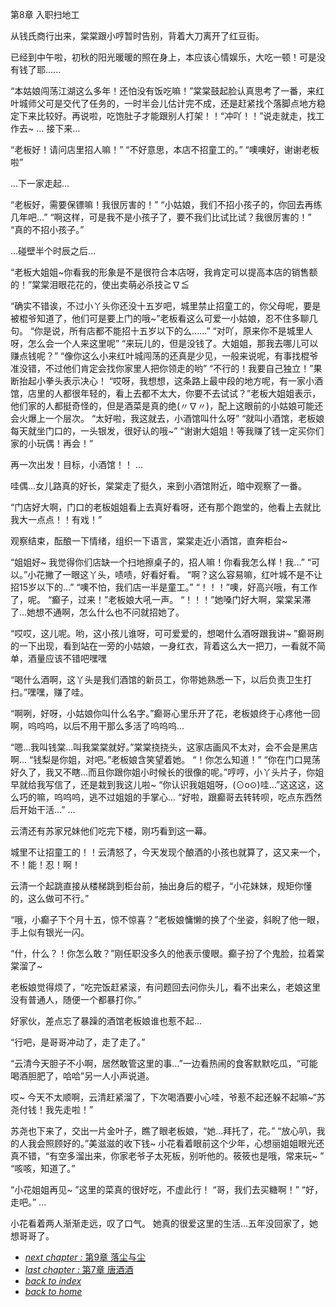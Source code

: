 第8章 入职扫地工

从钱氏商行出来，棠棠跟小哼暂时告别，背着大刀离开了红豆街。

已经到中午啦，初秋的阳光暖暖的照在身上，本应该心情娱乐，大吃一顿！可是没有钱了耶......

“本姑娘闯荡江湖这么多年！还怕没有饭吃嘛！”棠棠鼓起脸认真思考了一番，来红叶城师父可是交代了任务的，一时半会儿估计完不成，还是赶紧找个落脚点地方稳定下来比较好。再说啦，吃饱肚子才能跟别人打架！！“冲吖！！”说走就走，找工作去~
...
接下来…

“老板好！请问店里招人嘛！”
“不好意思，本店不招童工的。”
“噢噢好，谢谢老板啦”

...下一家走起…

“老板好，需要保镖嘛！我很厉害的！”
“小姑娘，我们不招小孩子的，你回去再练几年吧...”
“啊这样，可是我不是小孩子了，要不我们比试比试？我很厉害的！”
“真的不招小孩子。”

...碰壁半个时辰之后...

“老板大姐姐~你看我的形象是不是很符合本店呀，我肯定可以提高本店的销售额的！”棠棠泪眼花花的，使出卖萌必杀技≧∇≦

“确实不错诶，不过小丫头你还没十五岁吧，城里禁止招童工的，你父母呢，要是被棍爷知道了，他们可是要上门的哦~”老板看这么可爱一小姑娘，忍不住多聊几句。
“你是说，所有店都不能招十五岁以下的么......”
“对吖，原来你不是城里人呀，怎么会一个人来这里呢”
“来玩儿的，但是没钱了。大姐姐，那我去哪儿可以赚点钱呢？”
“像你这么小来红叶城闯荡的还真是少见，一般来说呢，有事找棍爷准没错，不过他们肯定会找你家里人把你领走的哟”
“不行的！我要自己独立！”果断抬起小拳头表示决心！
“哎呀，我想想，这条路上最中段的地方呢，有一家小酒馆，店里的人都很年轻的，看上去都不太大，你要不去试试？”老板大姐姐表示，他们家的人都挺奇怪的，但是酒菜是真的绝(〃∇〃)，配上这眼前的小姑娘可能还会火爆上一个层次。
“太好啦，我这就去，小酒馆叫什么呀”
“就叫小酒馆，老板娘每天就坐门口的，一头银发，很好认的哦~”
“谢谢大姐姐！等我赚了钱一定买你们家的小玩偶！再会！”

再一次出发！目标，小酒馆！！
…

哇偶...女儿路真的好长，棠棠走了挺久，来到小酒馆附近，暗中观察了一番。

“门店好大啊，门口的老板姐姐看上去真好看呀，还有那个跑堂的，他看上去就比我大一点点！！有戏！”

观察结束，酝酿一下情绪，组织一下语言，棠棠走近小酒馆，直奔柜台~

“姐姐好~ 我觉得你们店缺一个扫地擦桌子的，招人嘛！你看我怎么样！我...”
“可以。”小花撇了一眼这丫头，啧啧，好看好看。
“啊？这么容易嘛，红叶城不是不让招15岁以下的...”
“噢不怕，我们店一半是童工。”
“！！！”噢，好高兴哦，有工作了，呢。
“癫子，过来！”老板娘大吼一声。
“！！！”她嗓门好大啊，棠棠呆滞了...她想不通啊，怎么什么也不问就招她了。

“哎哎，这儿呢。哟，这小孩儿谁呀，可可爱爱的，想喝什么酒呀跟我讲~ ”癫哥刷的一下出现，看到站在一旁的小姑娘，一身红衣，背着这么大一把刀，一看就不简单，酒量应该不错吧嘿嘿

“喝什么酒啊，这丫头是我们酒馆的新员工，你带她熟悉一下，以后负责卫生打扫。”嘿嘿，赚了哇。

“啊咧，好呀，小姑娘你叫什么名字。”癫哥心里乐开了花，老板娘终于心疼他一回啊，呜呜呜，以后不用干那么多活了呜呜呜...

“嗯...我叫钱棠...叫我棠棠就好。”棠棠挠挠头，这家店画风不太对，会不会是黑店啊...
“钱梨是你姐，对吧。”老板娘含笑望着她。
“！你怎么知道！”
“你在门口晃荡好久了，我又不瞎...而且你跟你姐小时候长的很像的呢。”哼哼，小丫头片子，你姐早就给我写信了，还是栽到我这儿啦~
“你认识我姐姐呀，(⊙o⊙)哇...”这这这，这么巧的嘛，呜呜呜，逃不过姐姐的手掌心...
“好啦，跟癫哥去转转呗，吃点东西然后开始干活...”
…

云清还有苏家兄妹他们吃完下楼，刚巧看到这一幕。

城里不让招童工的！！云清怒了，今天发现个酿酒的小孩也就算了，这又来一个，不！能！忍！啊！

云清一个起跳直接从楼梯跳到柜台前，抽出身后的棍子，“小花妹妹，规矩你懂的，这么做可不行。”

“哦，小癫子下个月十五，惊不惊喜？”老板娘慵懒的换了个坐姿，斜睨了他一眼，手上似有银光一闪。

“什，什么？！你怎么敢？”刚任职没多久的他表示傻眼。癫子扮了个鬼脸，拉着棠棠溜了~

老板娘觉得烦了，“吃完饭赶紧滚，有问题回去问你头儿，看不出来么，老娘这里没有普通人，随便一个都暴打你。”

好家伙，差点忘了暴躁的酒馆老板娘谁也惹不起...

“行吧，是哥哥冲动了，走了走了。”

“云清今天胆子不小啊，居然敢管这里的事...”一边看热闹的食客默默吃瓜，“可能喝酒胆肥了，哈哈”另一人小声说道。

哎~ 今天不太顺啊，云清赶紧溜了，下次喝酒要小心哇，爷惹不起还躲不起嘛~“苏尧付钱！我先走啦！”

苏尧也下来了，交出一片金叶子，瞧了眼老板娘，“她...拜托了，花。”
“放心叭，我的人我会照顾好的。”美滋滋的收下钱~ 小花看着眼前这个少年，心想丽姐姐眼光还真不错，“有空多溜出来，你家老爷子太死板，别听他的。筱筱也是哦，常来玩~ ”
“咳咳，知道了。”

“小花姐姐再见~ ”这里的菜真的很好吃，不虚此行！
“哥，我们去买糖啊！”
“好，走吧。”
...

小花看着两人渐渐走远，叹了口气。
她真的很爱这里的生活...五年没回家了，她想哥哥了。

- [*next chapter :* 第9章 落尘与尘](https://fiiish-yu.github.io/redleaf/chapters/chapter9)
- [*last chapter :* 第7章 唐酒酒](https://fiiish-yu.github.io/redleaf/chapters/chapter7)
- [*back to index*](https://fiiish-yu.github.io/redleaf/index)
- [*back to home*](https://fiiish-yu.github.io/)